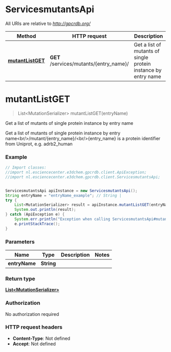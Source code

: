 # ServicesmutantsApi

All URIs are relative to *http://gpcrdb.org/*

Method | HTTP request | Description
------------- | ------------- | -------------
[**mutantListGET**](ServicesmutantsApi.md#mutantListGET) | **GET** /services/mutants/{entry_name}/ | Get a list of mutants of single protein instance by entry name


<a name="mutantListGET"></a>
# **mutantListGET**
> List&lt;MutationSerializer&gt; mutantListGET(entryName)

Get a list of mutants of single protein instance by entry name

Get a list of mutants of single protein instance by entry name&lt;br/&gt;/mutant/{entry_name}/&lt;br/&gt;{entry_name} is a protein identifier from Uniprot, e.g. adrb2_human

### Example
```java
// Import classes:
//import nl.esciencecenter.e3dchem.gpcrdb.client.ApiException;
//import nl.esciencecenter.e3dchem.gpcrdb.client.ServicesmutantsApi;


ServicesmutantsApi apiInstance = new ServicesmutantsApi();
String entryName = "entryName_example"; // String | 
try {
    List<MutationSerializer> result = apiInstance.mutantListGET(entryName);
    System.out.println(result);
} catch (ApiException e) {
    System.err.println("Exception when calling ServicesmutantsApi#mutantListGET");
    e.printStackTrace();
}
```

### Parameters

Name | Type | Description  | Notes
------------- | ------------- | ------------- | -------------
 **entryName** | **String**|  |

### Return type

[**List&lt;MutationSerializer&gt;**](MutationSerializer.md)

### Authorization

No authorization required

### HTTP request headers

 - **Content-Type**: Not defined
 - **Accept**: Not defined

